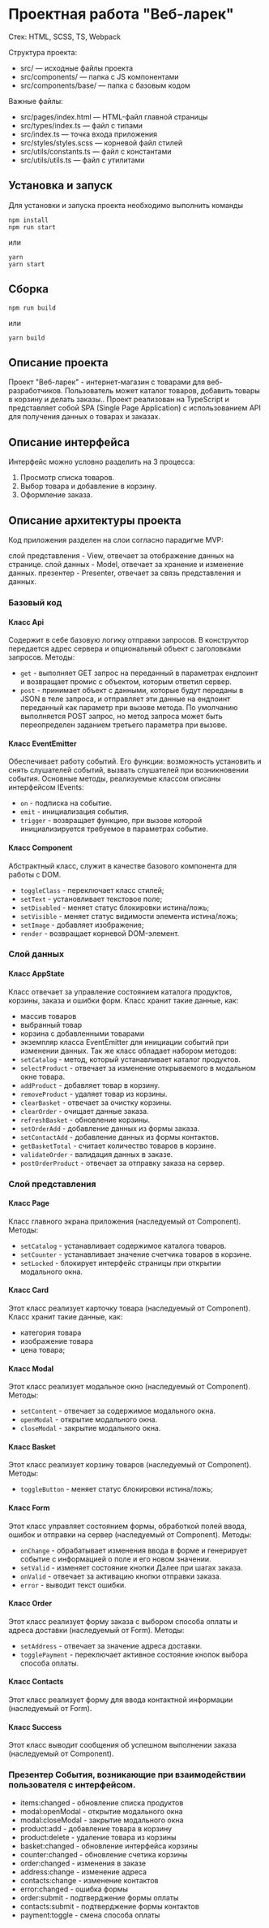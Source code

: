 # Проектная работа "Веб-ларек"

Стек: HTML, SCSS, TS, Webpack

Структура проекта:
- src/ — исходные файлы проекта
- src/components/ — папка с JS компонентами
- src/components/base/ — папка с базовым кодом

Важные файлы:
- src/pages/index.html — HTML-файл главной страницы
- src/types/index.ts — файл с типами
- src/index.ts — точка входа приложения
- src/styles/styles.scss — корневой файл стилей
- src/utils/constants.ts — файл с константами
- src/utils/utils.ts — файл с утилитами

## Установка и запуск
Для установки и запуска проекта необходимо выполнить команды

```
npm install
npm run start
```

или

```
yarn
yarn start
```
## Сборка

```
npm run build
```

или

```
yarn build
```

## Описание проекта

Проект "Веб-ларек" - интернет-магазин с товарами для веб-разработчиков. Пользователь может каталог товаров, добавить товары в корзину и делать заказы.. Проект реализован на TypeScript и представляет собой SPA (Single Page Application) с использованием API для получения данных о товарах и заказах.

## Описание интерфейса

Интерфейс можно условно разделить на 3 процесса:
1. Просмотр списка товаров.
2. Выбор товара и добавление в корзину.
3. Оформление заказа.

## Описание архитектуры проекта

Код приложения разделен на слои согласно парадигме MVP:

слой представления - View, отвечает за отображение данных на странице.
слой данных - Model, отвечает за хранение и изменение данных.
презентер - Presenter, отвечает за связь представления и данных.

### Базовый код

#### Класс Api
Содержит в себе базовую логику отправки запросов. В конструктор передается адрес сервера и опциональный объект с заголовками запросов.
Методы:
- `get` - выполняет GET запрос на переданный в параметрах ендпоинт и возвращает промис с объектом, которым ответил сервер.
- `post` - принимает объект с данными, которые будут переданы в JSON в теле запроса, и отправляет эти данные на ендпоинт переданный как параметр при вызове метода. По умолчанию выполняется POST запрос, но метод запроса может быть переопределен заданием третьего параметра при вызове.

#### Класс EventEmitter
Обеспечивает работу событий. Его функции: возможность установить и снять слушателей событий, вызвать слушателей при возникновении события.
Основные методы, реализуемые классом описаны интерфейсом IEvents:
- `on` - подписка на событие.
- `emit` - инициализация события.
- `trigger` - возвращает функцию, при вызове которой инициализируется требуемое в параметрах событие.

#### Класс Component
Абстрактный класс, служит в качестве базового компонента для работы с DOM.
- `toggleClass` - переключает класс стилей;
- `setText` - установливает текстовое поле;
- `setDisabled` - меняет статус блокировки истина/ложь;
- `setVisible` - меняет статус видимости элемента истина/ложь;
- `setImage` - добавляет изображение;
- `render` - возвращает корневой DOM-элемент.

### Слой данных

#### Класс AppState
Класс отвечает за управление состоянием каталога продуктов, корзины, заказа и ошибки форм.
Класс хранит такие данные, как:
- массив товаров
- выбранный товар 
- корзина с добавленными товарами
- экземпляр класса EventEmitter для инициации событий при изменении данных.
Так же класс обладает набором методов:
- `setCatalog` - метод, который устанавливает каталог продуктов.
- `selectProduct` - отвечает за изменение открываемого в модальном окне товара.
- `addProduct` - добавляет товар в корзину.
- `removeProduct` - удаляет товар из корзины.
- `clearBasket` - отвечает за очистку корзины.
- `clearOrder` - очищает данные заказа.
- `refreshBasket` - обновление корзины.
- `setOrderAdd` - добавление данных из формы заказа.
- `setContactAdd` - добавление данных из формы контактов.
- `getBasketTotal` - считает количество товаров в корзине.
- `validateOrder` - валидация данных в заказе.
- `postOrderProduct` - отвечает за отправку заказа на сервер.

### Слой представления

#### Класс Page
Класс главного экрана приложения (наследуемый от Component).
Методы:
- `setCatalog` - устанавливает содержимое каталога товаров.
- `setCounter` - устанавливает значение счетчика товаров в корзине.
- `setLocked` - блокирует интерфейс страницы при открытии модального окна.

#### Класс Card
Этот класс реализует карточку товара (наследуемый от Component).
Класс хранит такие данные, как:
- категория товара
- изображение товара
- цена товара;

#### Класс Modal
Этот класс реализует модальное окно (наследуемый от Component).
Методы:
- `setContent` - отвечает за содержимое модального окна.
- `openModal` - открытие модального окна.
- `closeModal` - закрытие модального окна.

#### Класс Basket
Этот класс реализует корзину товаров (наследуемый от Component).
Методы:
- `toggleButton` - меняет статус блокировки истина/ложь;

#### Класс Form
Этот класс управляет состоянием формы, обработкой полей ввода, ошибок и отправки на сервер (наследуемый от Component).
Методы:
- `onChange` - обрабатывает изменения ввода в форме и генерирует событие с информацией о поле и его новом значении.
- `setValid` - изменяет состояние кнопки Далее при шагах заказа.
- `onValid` - отвечает за активацию кнопки отправки заказа.
- `error` - выводит текст ошибки.

#### Класс Order
Этот класс реализует форму заказа с выбором способа оплаты и адреса доставки (наследуемый от Form).
Методы:
- `setAddress` - отвечает за значение адреса доставки.
- `togglePayment` - переключает активное состояние кнопок выбора способа оплаты.


#### Класс Contacts
Этот класс реализует форму для ввода контактной информации (наследуемый от Form).

#### Класс Success
Этот класс выводит сообщения об успешном выполнении заказа (наследуемый от Component).

### Презентер События, возникающие при взаимодействии пользователя с интерфейсом.

- items:changed - обновление списка продуктов
- modal:openModal - открытие модального окна
- modal:closeModal - закрытие модального окна
- product:add - добавление товара в корзину
- product:delete - удаление товара из корзины
- basket:changed - обновление интерфейса корзины
- counter:changed - обновление счетика корзины
- order:changed - изменения в заказе
- address:change - изменение адреса
- contacts:change - изменение контактов
- error:changed - ошибка формы
- order:submit - подтверджение формы оплаты
- contacts:submit - подтверджение формы контактов
- payment:toggle - смена способа оплаты
